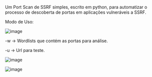 Um Port Scan de SSRF simples, escrito em python, para automatizar o processo de descoberta de portas em aplicações vulneráveis ​​a SSRF.

Modo de Uso:


![image](https://github.com/user-attachments/assets/65fb663e-1739-4752-86e3-27aef4a3d458)

-w -> Wordlists que contém as portas para análise.

-u -> Url para teste.




![image](https://github.com/user-attachments/assets/b2bf1eb8-d842-4106-8929-ef510d1d85ed)





![image](https://github.com/user-attachments/assets/50cb615d-6211-4f2c-bc35-1983ce7c9832)



